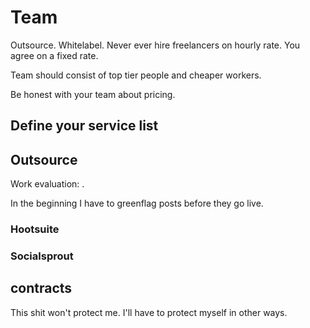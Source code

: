 # Team
Outsource. Whitelabel. Never ever hire freelancers on hourly rate. You agree on a fixed rate.  

Team should consist of top tier people and cheaper workers.

Be honest with your team about pricing.
## Define your service list

## Outsource
Work evaluation: .


In the beginning I have to greenflag posts before they go live.
### Hootsuite
### Socialsprout

## contracts
This shit won't protect me. I'll have to protect myself in other ways. 